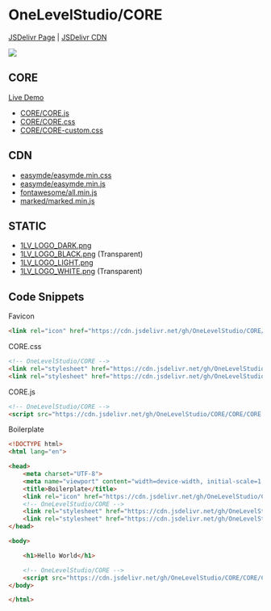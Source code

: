 # OneLevelStudio/CORE

[JSDelivr Page](https://www.jsdelivr.com/package/gh/OneLevelStudio/CORE) | [JSDelivr CDN](https://cdn.jsdelivr.net/gh/OneLevelStudio/CORE@latest/)

[![](https://data.jsdelivr.com/v1/package/gh/OneLevelStudio/CORE/badge)](https://www.jsdelivr.com/package/gh/OneLevelStudio/CORE)

## CORE

[Live Demo](https://onelevelstudio.github.io/CORE)

* [CORE/CORE.js](https://cdn.jsdelivr.net/gh/OneLevelStudio/CORE/CORE/CORE.js)
* [CORE/CORE.css](https://cdn.jsdelivr.net/gh/OneLevelStudio/CORE/CORE/CORE.css)
* [CORE/CORE-custom.css](https://cdn.jsdelivr.net/gh/OneLevelStudio/CORE/CORE/CORE-custom.css)

## CDN

* [easymde/easymde.min.css](https://cdn.jsdelivr.net/gh/OneLevelStudio/CORE/CDN/easymde/easymde.min.css)
* [easymde/easymde.min.js](https://cdn.jsdelivr.net/gh/OneLevelStudio/CORE/CDN/easymde/easymde.min.js)
* [fontawesome/all.min.js](https://cdn.jsdelivr.net/gh/OneLevelStudio/CORE/CDN/fontawesome/all.min.js)
* [marked/marked.min.js](https://cdn.jsdelivr.net/gh/OneLevelStudio/CORE/CDN/marked/marked.min.js)

## STATIC

* [1LV_LOGO_DARK.png](https://cdn.jsdelivr.net/gh/OneLevelStudio/CORE/STATIC/1LV_LOGO_DARK.png)
* [1LV_LOGO_BLACK.png](https://cdn.jsdelivr.net/gh/OneLevelStudio/CORE/STATIC/1LV_LOGO_BLACK.png) (Transparent)
* [1LV_LOGO_LIGHT.png](https://cdn.jsdelivr.net/gh/OneLevelStudio/CORE/STATIC/1LV_LOGO_LIGHT.png)
* [1LV_LOGO_WHITE.png](https://cdn.jsdelivr.net/gh/OneLevelStudio/CORE/STATIC/1LV_LOGO_WHITE.png) (Transparent)

## Code Snippets

Favicon
```html
<link rel="icon" href="https://cdn.jsdelivr.net/gh/OneLevelStudio/CORE/STATIC/1LV_LOGO_DARK.png">
```

CORE.css
```html
<!-- OneLevelStudio/CORE -->
<link rel="stylesheet" href="https://cdn.jsdelivr.net/gh/OneLevelStudio/CORE/CORE/CORE.css">
<link rel="stylesheet" href="https://cdn.jsdelivr.net/gh/OneLevelStudio/CORE/CORE/CORE-custom.css">
```

CORE.js
```html
<!-- OneLevelStudio/CORE -->
<script src="https://cdn.jsdelivr.net/gh/OneLevelStudio/CORE/CORE/CORE.js"></script>
```

Boilerplate
```html
<!DOCTYPE html>
<html lang="en">

<head>
    <meta charset="UTF-8">
    <meta name="viewport" content="width=device-width, initial-scale=1.0">
    <title>Boilerplate</title>
    <link rel="icon" href="https://cdn.jsdelivr.net/gh/OneLevelStudio/CORE/STATIC/1LV_LOGO_DARK.png">
    <!-- OneLevelStudio/CORE -->
    <link rel="stylesheet" href="https://cdn.jsdelivr.net/gh/OneLevelStudio/CORE/CORE/CORE.css">
    <link rel="stylesheet" href="https://cdn.jsdelivr.net/gh/OneLevelStudio/CORE/CORE/CORE-custom.css">
</head>

<body>

    <h1>Hello World</h1>

    <!-- OneLevelStudio/CORE -->
    <script src="https://cdn.jsdelivr.net/gh/OneLevelStudio/CORE/CORE/CORE.js"></script>
</body>

</html>
```
